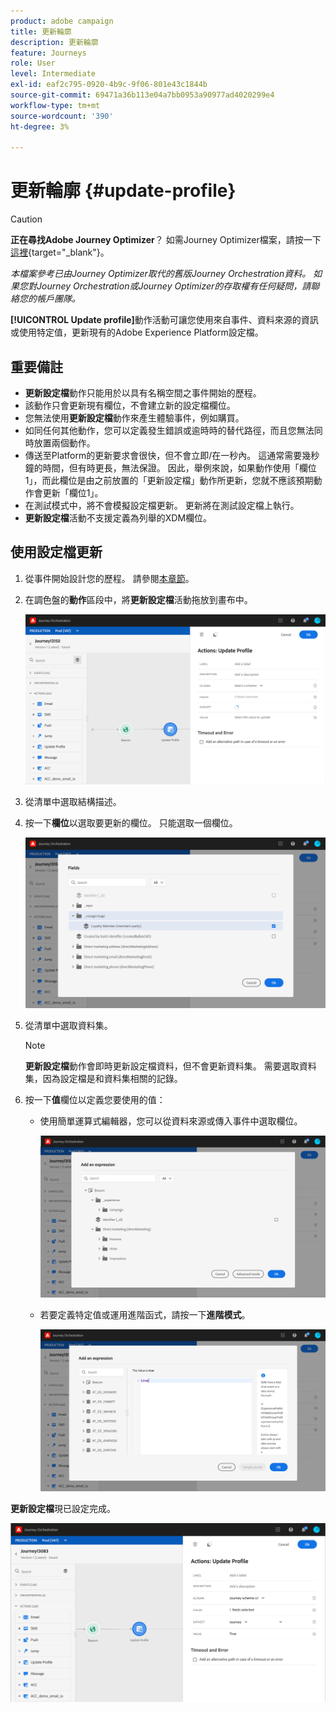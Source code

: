 ```yaml
---
product: adobe campaign
title: 更新輪廓
description: 更新輪廓
feature: Journeys
role: User
level: Intermediate
exl-id: eaf2c795-0920-4b9c-9f06-801e43c1844b
source-git-commit: 69471a36b113e04a7bb0953a90977ad4020299e4
workflow-type: tm+mt
source-wordcount: '390'
ht-degree: 3%

---
```


# 更新輪廓 {#update-profile}


>[!CAUTION]
>
>**正在尋找Adobe Journey Optimizer**？ 如需Journey Optimizer檔案，請按一下[這裡](https://experienceleague.adobe.com/zh-hant/docs/journey-optimizer/using/ajo-home){target="_blank"}。
>
>
>_本檔案參考已由Journey Optimizer取代的舊版Journey Orchestration資料。 如果您對Journey Orchestration或Journey Optimizer的存取權有任何疑問，請聯絡您的帳戶團隊。_


**[!UICONTROL Update profile]**&#x200B;動作活動可讓您使用來自事件、資料來源的資訊或使用特定值，更新現有的Adobe Experience Platform設定檔。

## 重要備註

* **更新設定檔**&#x200B;動作只能用於以具有名稱空間之事件開始的歷程。
* 該動作只會更新現有欄位，不會建立新的設定檔欄位。
* 您無法使用&#x200B;**更新設定檔**&#x200B;動作來產生體驗事件，例如購買。
* 如同任何其他動作，您可以定義發生錯誤或逾時時的替代路徑，而且您無法同時放置兩個動作。
* 傳送至Platform的更新要求會很快，但不會立即/在一秒內。 這通常需要幾秒鐘的時間，但有時更長，無法保證。 因此，舉例來說，如果動作使用「欄位1」，而此欄位是由之前放置的「更新設定檔」動作所更新，您就不應該預期動作會更新「欄位1」。
* 在測試模式中，將不會模擬設定檔更新。 更新將在測試設定檔上執行。
* **更新設定檔**&#x200B;活動不支援定義為列舉的XDM欄位。

## 使用設定檔更新

1. 從事件開始設計您的歷程。 請參閱[本章節](../building-journeys/journey.md)。

1. 在調色盤的&#x200B;**動作**&#x200B;區段中，將&#x200B;**更新設定檔**&#x200B;活動拖放到畫布中。

   ![](../assets/profileupdate0.png)

1. 從清單中選取結構描述。

1. 按一下&#x200B;**欄位**&#x200B;以選取要更新的欄位。 只能選取一個欄位。

   ![](../assets/profileupdate2.png)

1. 從清單中選取資料集。

   >[!NOTE]
   >
   >**更新設定檔**&#x200B;動作會即時更新設定檔資料，但不會更新資料集。 需要選取資料集，因為設定檔是和資料集相關的記錄。

1. 按一下&#x200B;**值**&#x200B;欄位以定義您要使用的值：

   * 使用簡單運算式編輯器，您可以從資料來源或傳入事件中選取欄位。

     ![](../assets/profileupdate4.png)

   * 若要定義特定值或運用進階函式，請按一下&#x200B;**進階模式**。

     ![](../assets/profileupdate3.png)

**更新設定檔**&#x200B;現已設定完成。

![](../assets/profileupdate1.png)
